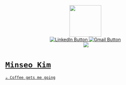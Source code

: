 <div id="header" align="center">
  <img src="https://media.giphy.com/media/fAcQ7d1Hnx2XlY6SMe/giphy.gif" width="100"/>
</div>

<div id="social-media" align="center">
  <a href="https://www.linkedin.com/in/minseokim-ms/">
    <img src="https://img.shields.io/badge/LinkedIn-0077B5?style=flat&logo=linkedin&logoColor=white" alt="LinkedIn Button">
  </a>
  <a href="mailto:minseokim.sg@gmail.com">
    <img src="https://img.shields.io/badge/Gmail-D14836?style=flat&logo=gmail&logoColor=white" alt="Gmail Button">
  </a>
</div>

<div id="views" align="center">
  <img src="https://komarev.com/ghpvc/?username=terrykms&style=flat&color=blue" alt=""/>
  <a href="https://terrykms.github.io/">
    <img src="https://img.shields.io/badge/portfolio-343434?style=flat&logo=github"
  </a>
</div>

# `Minseo Kim`

`☕ Coffee gets me going`

<!---
terrykms/terrykms is a ✨ special ✨ repository because its `README.md` (this file) appears on your GitHub profile.
You can click the Preview link to take a look at your changes.
--->
